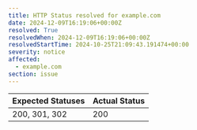 ```yaml
---
title: HTTP Status resolved for example.com
date: 2024-12-09T16:19:06+00:00Z
resolved: True
resolvedWhen: 2024-12-09T16:19:06+00:00Z
resolvedStartTime: 2024-10-25T21:09:43.191474+00:00
severity: notice
affected:
  - example.com
section: issue
---
```


| Expected Statuses | Actual Status  |
|-------------------|----------------|
| 200, 301, 302 | 200 |
